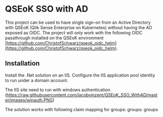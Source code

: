 # QSEoK SSO with AD

This project can be used to have single sign-on from an Active Directory with QSEoK (Qlik Sense Enterprise on Kubernetes) without having the AD exposed as OIDC. The project will only work with the following OIDC passthrough installed on the QSEoK environment [https://github.com/ChristofSchwarz/qseok_oidc_helm](https://github.com/ChristofSchwarz/qseok_oidc_helm).


## Installation

Install the .Net solution on an IIS. Configure the IIS application pool identity to run under a domain account.

The IIS site need to run with windows authentication.
(https://raw.githubusercontent.com/jacobvinzent/QSEoK_SSO_WithAD/master/images/winauth.PNG)


The solution works with following claim mapping for groups: 
groups: groups 
